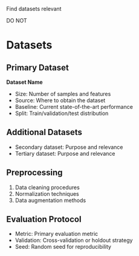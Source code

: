 

Find datasets relevant

DO NOT&#x20;

# Datasets

## Primary Dataset

**Dataset Name**

* Size: Number of samples and features
* Source: Where to obtain the dataset
* Baseline: Current state-of-the-art performance
* Split: Train/validation/test distribution

## Additional Datasets

* Secondary dataset: Purpose and relevance
* Tertiary dataset: Purpose and relevance

## Preprocessing

1. Data cleaning procedures
2. Normalization techniques
3. Data augmentation methods

## Evaluation Protocol

* Metric: Primary evaluation metric
* Validation: Cross-validation or holdout strategy
* Seed: Random seed for reproducibility

